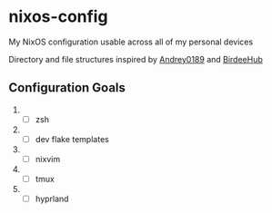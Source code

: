 # nixos-config

My NixOS configuration usable across all of my personal devices

Directory and file structures inspired by [Andrey0189](https://github.com/Andrey0189/nixos-config) and [BirdeeHub](https://github.com/BirdeeHub/birdeeSystems)

## Configuration Goals
1. - [ ] zsh
2. - [ ] dev flake templates
3. - [ ] nixvim
4. - [ ] tmux
5. - [ ] hyprland
